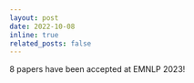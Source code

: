 ```yaml
---
layout: post
date: 2022-10-08
inline: true
related_posts: false
---
```


8 papers have been accepted at EMNLP 2023!
